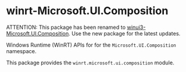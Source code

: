 <!-- warning: Please don't edit this file. It was automatically generated. -->

# winrt-Microsoft.UI.Composition

ATTENTION: This package has been renamed to
[winui3-Microsoft.UI.Composition](https://pypi.org/project/winui3-Microsoft.UI.Composition/).
Use the new package for the latest updates.

Windows Runtime (WinRT) APIs for for the `Microsoft.UI.Composition` namespace.

This package provides the `winrt.microsoft.ui.composition` module.
